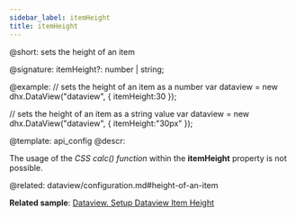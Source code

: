 ```yaml
---
sidebar_label: itemHeight
title: itemHeight
---          
```


@short: sets the height of an item

@signature: itemHeight?: number | string;

@example: 
// sets the height of an item as a number
var dataview = new dhx.DataView("dataview", { 
    itemHeight:30
});

// sets the height of an item as a string value
var dataview = new dhx.DataView("dataview", { 
    itemHeight:"30px"
});


@template:	api_config
@descr:

The usage of the *CSS calc() function* within the **itemHeight** property is not possible.

@related: dataview/configuration.md#height-of-an-item

**Related sample**: [Dataview. Setup Dataview Item Height](https://snippet.dhtmlx.com/cth9mwrf)



